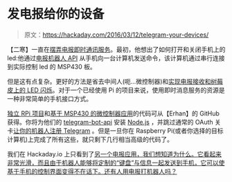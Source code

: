 # 发电报给你的设备

> 原文：<https://hackaday.com/2016/03/12/telegram-your-devices/>

【二寒】一直在[摆弄电报即时通讯服务](https://hackaday.io/project/9745-telegram-control-application)。最初，他想出了如何打开和关闭手机上的 led:他通过[电报机器人 API](https://core.telegram.org/bots) 从手机向一台计算机发送命令，该计算机通过串行连接到实际控制 led 的 MSP430 板。

但是这有点复杂。更好的方法是省去中间人(呃…微控制器)和[实现电报接收和树莓皮上的 LED 闪烁](https://hackaday.io/project/9736-telegram-control-application-with-raspberry-pi)。对于一个已经使用 Pi 的项目来说，使用即时消息服务的资源是一种非常简单的手机接口方式。

[独立 RPi 项目](https://github.com/ErhanYILMAZ/TelegramControlPi)和[基于 MSP430 的微控制器应用](https://github.com/ErhanYILMAZ/TelegramControl)的代码可从【Erhan】的 GitHub 获得。你将为他们的 [telegram-bot-api](https://www.npmjs.com/package/telegram-bot-api) 安装 [Node.js](http://nodejs.org/) ，并跳过通常的 OAuth 关卡[让你的机器人注册 Telegram](https://core.telegram.org/bots) 。但是一旦你在 Raspberry Pi(或者你选择的目标计算机)上完成了所有这些，就只剩下几行相当高级的代码了。

我们在 Hackaday.io 上只看到了[另一个电报应用，我们想知道为什么。它看起来非常光滑，而且由于机器人能够将定制的“键盘”与信息一起发送到手机，它可以使基于手机的控制界面变得不在话下。还有人用电报打机器人吗？](https://hackaday.io/project/6487-telegram-control)